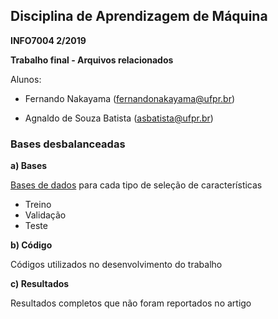 ## Disciplina de Aprendizagem de Máquina
**INFO7004 2/2019**

**Trabalho final - Arquivos relacionados**

Alunos:
- Fernando Nakayama (fernandonakayama@ufpr.br)

- Agnaldo de Souza Batista (asbatista@ufpr.br)

### Bases desbalanceadas

**a) Bases**

[Bases de dados](https://github.com/fernandonakayama/Disciplina_Machine_Learning/tree/master/base_desbalanceada/bases) para cada tipo de seleção de características
- Treino
- Validação
- Teste 

**b) Código**

Códigos utilizados no desenvolvimento do trabalho

**c) Resultados**

Resultados completos que não foram reportados no artigo
